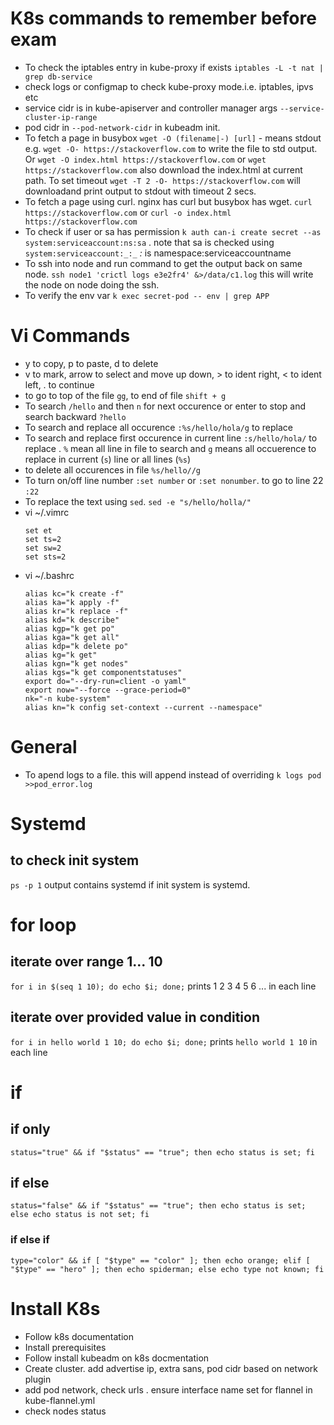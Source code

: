 # K8s commands to remember before exam
- To check the iptables entry in kube-proxy if exists `iptables -L -t nat | grep db-service`
- check logs or configmap to check kube-proxy mode.i.e. iptables, ipvs etc
- service cidr is in kube-apiserver and controller manager args `--service-cluster-ip-range`
- pod cidr in `--pod-network-cidr` in kubeadm init.
- To fetch a page in busybox `wget -O (filename|-) [url]`  - means stdout e.g. `wget -O- https://stackoverflow.com` to write the file to std output. Or `wget -O index.html https://stackoverflow.com` or `wget https://stackoverflow.com` also download the index.html at current path. To set timeout `wget -T 2 -O- https://stackoverflow.com` will downloadand print output to stdout with timeout 2 secs.
- To fetch a page using curl. nginx has curl but busybox has wget. `curl https://stackoverflow.com` or `curl -o index.html https://stackoverflow.com`
- To check if user or sa has permission `k auth can-i create secret --as system:serviceaccount:ns:sa` . note that sa is checked using `system:serviceaccount:_:_` _:_ is namespace:serviceaccountname
- To ssh into node and run command to get the output back on same node. `ssh node1 'crictl logs e3e2fr4' &>/data/c1.log` this will write the node on node doing the ssh.
- To verify the env var `k exec secret-pod -- env | grep APP`

  
# Vi Commands
- y to copy, p to paste, d to delete
- v to mark, arrow to select and move up down, > to ident right, < to ident left, . to continue
- to go to top of the file `gg`, to end of file `shift + g`
- To search `/hello` and then `n` for next occurence or enter to stop and search backward `?hello`
- To search and replace all occurence `:%s/hello/hola/g` to replace
- To search and replace first occurence in current line `:s/hello/hola/` to replace . `%` mean all line in file to search and `g` means all occuerence to replace in current (`s`) line or all lines (`%s`)
- to delete all occurences in file `%s/hello//g`
- To turn on/off line number `:set number` or `:set nonumber`. to go to line 22 `:22`
- To replace the text using `sed`. `sed -e "s/hello/holla/"`
- vi ~/.vimrc
  ````
  set et
  set ts=2
  set sw=2
  set sts=2
  ````
- vi ~/.bashrc
  ````
  alias kc="k create -f"
  alias ka="k apply -f"
  alias kr="k replace -f"
  alias kd="k describe"
  alias kgp="k get po"
  alias kga="k get all"
  alias kdp="k delete po"
  alias kg="k get"
  alias kgn="k get nodes"
  alias kgs="k get componentstatuses"
  export do="--dry-run=client -o yaml"
  export now="--force --grace-period=0"
  nk="-n kube-system"
  alias kn="k config set-context --current --namespace"
  ````

# General
- To apend logs to a file. this will append instead of overriding `k logs pod >>pod_error.log`

# Systemd

## to check init system
`ps -p 1`
output contains  systemd if init system is systemd.

# for loop

## iterate over range 1... 10
`for i in $(seq 1 10); do echo $i; done;`
prints 1 2 3 4 5 6 ... in each line

## iterate over provided value in condition
`for i in hello world 1 10; do echo $i; done;`
prints `hello world 1 10` in each line

# if

## if only
`status="true" && if "$status" == "true"; then echo status is set; fi`

## if else
`status="false" && if "$status" == "true"; then echo status is set; else echo status is not set; fi`

### if else if
`type="color" && if [ "$type" == "color" ]; then echo orange; elif [ "$type" == "hero" ]; then echo spiderman; else echo type not known; fi`


# Install K8s
- Follow k8s documentation
- Install prerequisites
- Follow install kubeadm on k8s docmentation
- Create cluster. add advertise ip, extra sans, pod cidr based on network plugin
- add pod network, check urls . ensure interface name set for flannel in kube-flannel.yml
- check nodes status
